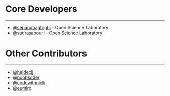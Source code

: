 # Core Developers

----------
- [@sepandhaghighi](http://github.com/sepandhaghighi) - Open Science Laboratory
- [@sadrasabouri](https://github.com/sadrasabouri) - Open Science Laboratory

# Other Contributors
----------
- [@heidecjj](https://github.com/heidecjj)
- [@noobkoder](https://github.com/n00bkoder)
- [@codewithnick](https://github.com/codewithnick)
- [@eumiro](https://github.com/eumiro)

